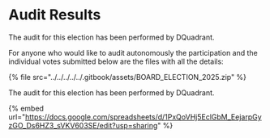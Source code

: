 # Audit Results

The audit for this election has been performed by DQuadrant.&#x20;

For anyone who would like to audit autonomously the participation and the individual votes submitted below are the files with all the details:

{% file src="../../../../../.gitbook/assets/BOARD_ELECTION_2025.zip" %}

The audit for this election has been performed by DQuadrant.&#x20;

{% embed url="https://docs.google.com/spreadsheets/d/1PxQoVHj5EclGbM_EejarpGyzGO_Ds6HZ3_sVKV603SE/edit?usp=sharing" %}
